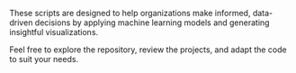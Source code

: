 
These scripts are designed to help organizations make informed, data-driven decisions by applying machine learning models and generating insightful visualizations.

Feel free to explore the repository, review the projects, and adapt the code to suit your needs.


